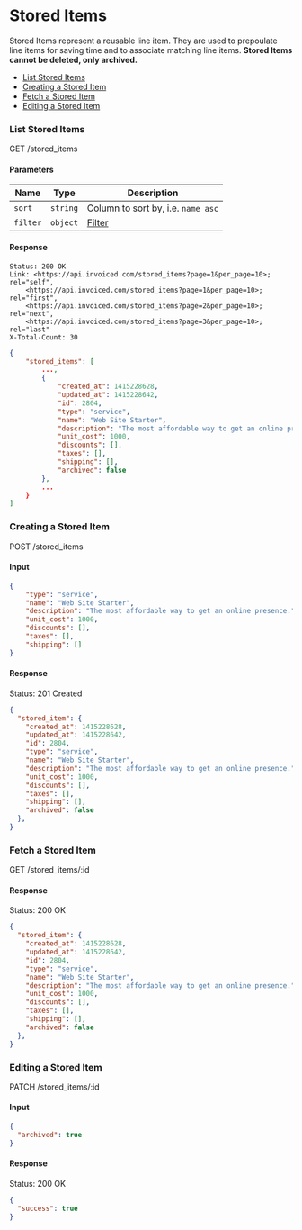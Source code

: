 Stored Items
====

Stored Items represent a reusable line item. They are used to prepoulate line items for saving time and to associate matching line items. **Stored Items cannot be deleted, only archived.**

* [List Stored Items](#list-stored-items)
* [Creating a Stored Item](#creating-a-stored-item)
* [Fetch a Stored Item](#fetch-a-stored-item)
* [Editing a Stored Item](#editing-a-stored-item)

### List Stored Items

  GET /stored_items

#### Parameters

Name | Type | Description
-----|------|-------------
`sort`|`string`|Column to sort by, i.e. `name asc`
`filter`|`object`|[Filter](../README.md#filter)

#### Response

```
Status: 200 OK
Link: <https://api.invoiced.com/stored_items?page=1&per_page=10>; rel="self",
    <https://api.invoiced.com/stored_items?page=1&per_page=10>; rel="first",
    <https://api.invoiced.com/stored_items?page=2&per_page=10>; rel="next",
    <https://api.invoiced.com/stored_items?page=3&per_page=10>; rel="last"
X-Total-Count: 30
```

```json
{
    "stored_items": [
        ...,
        {
            "created_at": 1415228628,
            "updated_at": 1415228642,
            "id": 2804,
            "type": "service",
            "name": "Web Site Starter",
            "description": "The most affordable way to get an online presence.",
            "unit_cost": 1000,
            "discounts": [],
            "taxes": [],
            "shipping": [],
            "archived": false
        },
        ...
    }
]
```

### Creating a Stored Item

  POST /stored_items

#### Input

```json
{
    "type": "service",
    "name": "Web Site Starter",
    "description": "The most affordable way to get an online presence.",
    "unit_cost": 1000,
    "discounts": [],
    "taxes": [],
    "shipping": []
}
```

#### Response

  Status: 201 Created

```json
{
  "stored_item": {
    "created_at": 1415228628,
    "updated_at": 1415228642,
    "id": 2804,
    "type": "service",
    "name": "Web Site Starter",
    "description": "The most affordable way to get an online presence.",
    "unit_cost": 1000,
    "discounts": [],
    "taxes": [],
    "shipping": [],
    "archived": false
  },
}
```

### Fetch a Stored Item

  GET /stored_items/:id

#### Response

  Status: 200 OK

```json
{
  "stored_item": {
    "created_at": 1415228628,
    "updated_at": 1415228642,
    "id": 2804,
    "type": "service",
    "name": "Web Site Starter",
    "description": "The most affordable way to get an online presence.",
    "unit_cost": 1000,
    "discounts": [],
    "taxes": [],
    "shipping": [],
    "archived": false
  },
}
```

### Editing a Stored Item

  PATCH /stored_items/:id

#### Input

```json
{
  "archived": true
}
```

#### Response

  Status: 200 OK

```json
{
  "success": true
}
```